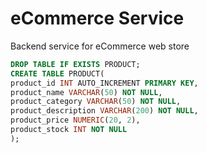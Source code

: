 # eCommerce Service
 Backend service for eCommerce web store

```sql
DROP TABLE IF EXISTS PRODUCT;
CREATE TABLE PRODUCT(
product_id INT AUTO_INCREMENT PRIMARY KEY,
product_name VARCHAR(50) NOT NULL,
product_category VARCHAR(50) NOT NULL,
product_description VARCHAR(200) NOT NULL,
product_price NUMERIC(20, 2),
product_stock INT NOT NULL
);
```